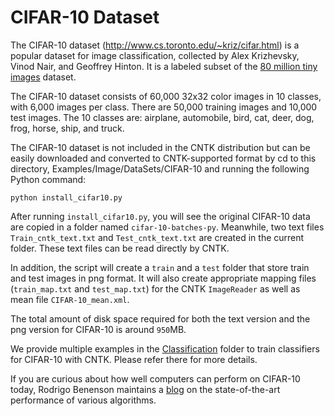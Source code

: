 # CIFAR-10 Dataset

The CIFAR-10 dataset (http://www.cs.toronto.edu/~kriz/cifar.html) is a popular dataset for image classification, collected by Alex Krizhevsky, Vinod Nair, and Geoffrey Hinton. It is a labeled subset of the [80 million tiny images](http://people.csail.mit.edu/torralba/tinyimages/) dataset.

The CIFAR-10 dataset consists of 60,000 32x32 color images in 10 classes, with 6,000 images per class. There are 50,000 training images and 10,000 test images. The 10 classes are: airplane, automobile, bird, cat, deer, dog, frog, horse, ship, and truck.

The CIFAR-10 dataset is not included in the CNTK distribution but can be easily downloaded and converted to CNTK-supported format by cd to this directory, Examples/Image/DataSets/CIFAR-10 and running the following Python command:

```
python install_cifar10.py
```

After running `install_cifar10.py`, you will see the original CIFAR-10 data are copied in a folder named `cifar-10-batches-py`. Meanwhile, two text files `Train_cntk_text.txt` and `Test_cntk_text.txt` are created in the current folder. These text files can be read directly by CNTK.

In addition, the script will create a `train` and a `test` folder that store train and test images in png format. It will also create appropriate mapping files (`train_map.txt` and `test_map.txt`) for the CNTK `ImageReader` as well as mean file `CIFAR-10_mean.xml`.

The total amount of disk space required for both the text version and the png version for CIFAR-10 is around `950`MB. 

We provide multiple examples in the [Classification](../../Classification) folder to train classifiers for CIFAR-10 with CNTK. Please refer there for more details.

If you are curious about how well computers can perform on CIFAR-10 today, Rodrigo Benenson maintains a [blog](http://rodrigob.github.io/are_we_there_yet/build/classification_datasets_results.html#43494641522d3130) on the state-of-the-art performance of various algorithms.
